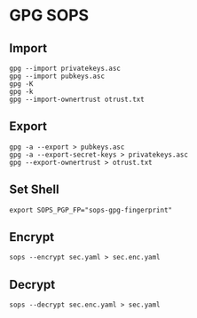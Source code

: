 # GPG SOPS

## Import
```
gpg --import privatekeys.asc
gpg --import pubkeys.asc
gpg -K
gpg -k
gpg --import-ownertrust otrust.txt
```

## Export
```
gpg -a --export > pubkeys.asc
gpg -a --export-secret-keys > privatekeys.asc
gpg --export-ownertrust > otrust.txt
```

## Set Shell
```
export SOPS_PGP_FP="sops-gpg-fingerprint"
```

## Encrypt
```
sops --encrypt sec.yaml > sec.enc.yaml
```

## Decrypt
```
sops --decrypt sec.enc.yaml > sec.yaml
```
